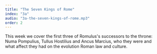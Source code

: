 ```yaml
---
title: "The Seven Kings of Rome"
index: "3a"
audio: "3a-the-seven-kings-of-rome.mp3"
order: 2
---
```


This week we cover the first three of Romulus's successors to the throne: Numa Pompulius, Tullus Hostilius and Ancus Marcius, who they were and what affect they had on the evolution Roman law and culture.
